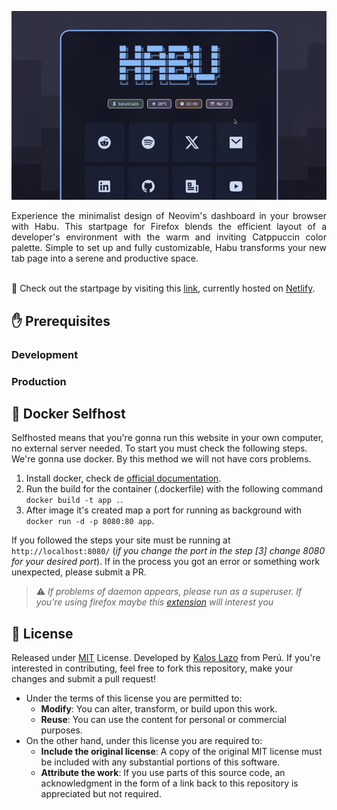 ![banner habu](docs/videos/bannerHabu.gif)

<div align="justify">
Experience the minimalist design of Neovim's dashboard in your browser with Habu. This startpage for Firefox blends the efficient layout of a developer's environment with the warm and inviting Catppuccin color palette. Simple to set up and fully customizable, Habu transforms your new tab page into a serene and productive space.
</div>

<br />

🚀 Check out the startpage by visiting this [link](https://habu.netlify.app/), currently hosted on [Netlify](https://app.netlify.com/).

## ✋ Prerequisites

### Development

### Production

## 🐋 Docker Selfhost

Selfhosted means that you're gonna run this website in your own computer, no external server needed. To start you must check the following steps. We're gonna use docker. By this method we will not have cors problems.

1. Install docker, check de [official documentation](https://docs.docker.com/get-docker/).
2. Run the build for the container (.dockerfile) with the following command `docker build -t app .`.
3. After image it's created map a port for running as background with `docker run -d -p 8080:80 app`.

If you followed the steps your site must be running at `http://localhost:8080/` (_if you change the port in the step [3] change 8080 for your desired port_). If in the process you got an error or something work unexpected, please submit a PR.

> ⚠️ _If problems of daemon appears, please run as a superuser. If you're using firefox maybe this [extension](https://addons.mozilla.org/es/firefox/addon/custom-new-tab-page/) will interest you_

## 📄 License

Released under [MIT](./LICENSE) License. Developed by [Kalos Lazo](https://www.github.com/kaloslazo) from Perú. If you're interested in contributing, feel free to fork this repository, make your changes and submit a pull request!

- Under the terms of this license you are permitted to:
  - **Modify**: You can alter, transform, or build upon this work.
  - **Reuse**: You can use the content for personal or commercial purposes.
- On the other hand, under this license you are required to:
  - **Include the original license**: A copy of the original MIT license must be included with any substantial portions of this software.
  - **Attribute the work**: If you use parts of this source code, an acknowledgment in the form of a link back to this repository is appreciated but not required.
